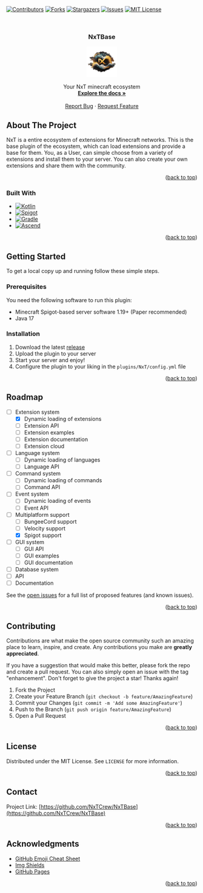 <!-- Template for readme used: https://github.com/othneildrew/Best-README-Template -->
<a name="readme-top"></a>

<!-- PROJECT SHIELDS -->
<!--
*** I'm using markdown "reference style" links for readability.
*** Reference links are enclosed in brackets [ ] instead of parentheses ( ).
*** See the bottom of this document for the declaration of the reference variables
*** for contributors-url, forks-url, etc. This is an optional, concise syntax you may use.
*** https://www.markdownguide.org/basic-syntax/#reference-style-links
-->
[![Contributors][contributors-shield]][contributors-url]
[![Forks][forks-shield]][forks-url]
[![Stargazers][stars-shield]][stars-url]
[![Issues][issues-shield]][issues-url]
[![MIT License][license-shield]][license-url]



<!-- PROJECT LOGO -->
<br />
<div align="center">
<h3 align="center">NxTBase</h3>

  <a href="https://github.com/NxTCrew/NxTBase">
    <img src="images/nxtlogo-nobg.png" alt="Logo" width="80" height="80">
  </a>

  <p align="center">
    Your NxT minecraft ecosystem
    <br />
    <a href="https://github.com/NxTCrew/NxTBase/wiki"><strong>Explore the docs »</strong></a>
    <br />
    <br />
    <a href="https://github.com/NxTCrew/NxTBase/issues">Report Bug</a>
    ·
    <a href="https://github.com/NxTCrew/NxTBase/issues">Request Feature</a>
  </p>
</div>



<!-- ABOUT THE PROJECT -->
## About The Project

NxT is a entire ecosystem of extensions for Minecraft networks. This is the base plugin of the ecosystem, which can load extensions and provide a base for them.
You, as a User, can simple choose from a variety of extensions and install them to your server. You can also create your own extensions and share them with the community.

<p align="right">(<a href="#readme-top">back to top</a>)</p>



### Built With

* [![Kotlin][Kotlin]][Kotlin-url]
* [![Spigot][Spigot]][Spigot-url]
* [![Gradle][Gradle]][Gradle-url]
* [![Ascend][Ascend]][Ascend-url]

<p align="right">(<a href="#readme-top">back to top</a>)</p>



<!-- GETTING STARTED -->
## Getting Started

To get a local copy up and running follow these simple steps.

### Prerequisites

You need the following software to run this plugin:
* Minecraft Spigot-based server software 1.19+ (Paper recommended)
* Java 17

### Installation

1. Download the latest [release](releases)
2. Upload the plugin to your server
3. Start your server and enjoy!
4. Configure the plugin to your liking in the `plugins/NxT/config.yml` file

<p align="right">(<a href="#readme-top">back to top</a>)</p>



<!-- ROADMAP -->
## Roadmap

- [ ] Extension system
  - [x] Dynamic loading of extensions
  - [ ] Extension API
  - [ ] Extension examples
  - [ ] Extension documentation
  - [ ] Extension cloud
- [ ] Language system
  - [ ] Dynamic loading of languages
  - [ ] Language API
- [ ] Command system
  - [ ] Dynamic loading of commands
  - [ ] Command API
- [ ] Event system
  - [ ] Dynamic loading of events
  - [ ] Event API
- [ ] Multiplatform support
  - [ ] BungeeCord support
  - [ ] Velocity support
  - [x] Spigot support
- [ ] GUI system
    - [ ] GUI API
    - [ ] GUI examples
    - [ ] GUI documentation
- [ ] Database system
- [ ] API
- [ ] Documentation

See the [open issues](issues) for a full list of proposed features (and known issues).

<p align="right">(<a href="#readme-top">back to top</a>)</p>



<!-- CONTRIBUTING -->
## Contributing

Contributions are what make the open source community such an amazing place to learn, inspire, and create. Any contributions you make are **greatly appreciated**.

If you have a suggestion that would make this better, please fork the repo and create a pull request. You can also simply open an issue with the tag "enhancement".
Don't forget to give the project a star! Thanks again!

1. Fork the Project
2. Create your Feature Branch (`git checkout -b feature/AmazingFeature`)
3. Commit your Changes (`git commit -m 'Add some AmazingFeature'`)
4. Push to the Branch (`git push origin feature/AmazingFeature`)
5. Open a Pull Request

<p align="right">(<a href="#readme-top">back to top</a>)</p>



<!-- LICENSE -->
## License

Distributed under the MIT License. See `LICENSE` for more information.

<p align="right">(<a href="#readme-top">back to top</a>)</p>



<!-- CONTACT -->
## Contact

Project Link: [https://github.com/NxTCrew/NxTBase](https://github.com/NxTCrew/NxTBase)

<p align="right">(<a href="#readme-top">back to top</a>)</p>



<!-- ACKNOWLEDGMENTS -->
## Acknowledgments

* [GitHub Emoji Cheat Sheet](https://www.webpagefx.com/tools/emoji-cheat-sheet)
* [Img Shields](https://shields.io)
* [GitHub Pages](https://pages.github.com)

<p align="right">(<a href="#readme-top">back to top</a>)</p>



<!-- MARKDOWN LINKS & IMAGES -->
<!-- https://www.markdownguide.org/basic-syntax/#reference-style-links -->
[contributors-shield]: https://img.shields.io/github/contributors/NxTCrew/NxTBase.svg?style=for-the-badge
[contributors-url]: https://github.com/orgs/NxTCrew/NxTBase/graphs/contributors
[forks-shield]: https://img.shields.io/github/forks/NxTCrew/NxTBase.svg?style=for-the-badge
[forks-url]: https://github.com/NxTCrew/NxTBase/network/members
[stars-shield]: https://img.shields.io/github/stars/NxTCrew/NxTBase.svg?style=for-the-badge
[stars-url]: https://github.com/NxTCrew/NxTBase/stargazers
[issues-shield]: https://img.shields.io/github/issues/NxTCrew/NxTBase.svg?style=for-the-badge
[issues-url]: https://github.com/NxTCrew/NxTBase/issues
[license-shield]: https://img.shields.io/github/license/NxTCrew/NxTBase.svg?style=for-the-badge
[license-url]: https://github.com/orgs/NxTCrew/NxTBase/main/LICENSE

[Spigot]: https://img.shields.io/badge/Spigot-1.19+-green.svg?style=for-the-badge
[Spigot-url]: https://www.spigotmc.org/
[Kotlin]: https://img.shields.io/badge/Kotlin-1.8.20%20beta-blue.svg?style=for-the-badge
[Kotlin-url]: https://kotlinlang.org/
[Gradle]: https://img.shields.io/badge/Gradle-8.0.1-blue.svg?style=for-the-badge
[Gradle-url]: https://gradle.org/
[Ascend]: https://img.shields.io/badge/Ascend-22.0.0-green.svg?style=for-the-badge
[Ascend-url]: https://github.com/TheFruxz/Ascend
